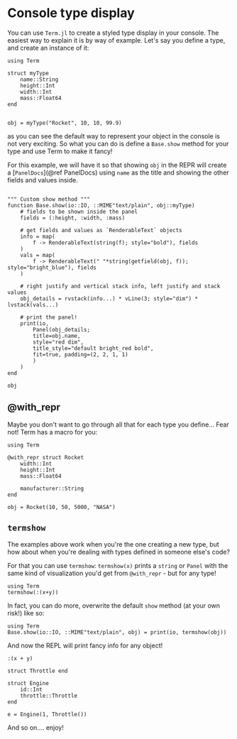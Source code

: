 # Console type display

You can use `Term.jl` to create a styled type display in your console. 
The easiest way to explain it is by way of example.
Let's say you define a type, and create an instance of it:


```@example repr
using Term

struct myType
    name::String
    height::Int
    width::Int
    mass::Float64
end


obj = myType("Rocket", 10, 10, 99.9)
```

as you can see the default way to represent your object in the console is not very exciting. So what you can do is define a `Base.show` method for your type and use Term to make it fancy! 


For this example, we will have it so that showing `obj` in the REPR will create a  [`PanelDocs`](@ref PanelDocs) using `name` as the title and showing the other fields and values inside. 
```@example repr

""" Custom show method """
function Base.show(io::IO, ::MIME"text/plain", obj::myType)
    # fields to be shown inside the panel
    fields = (:height, :width, :mass)

    # get fields and values as `RenderableText` objects
    info = map(
        f -> RenderableText(string(f); style="bold"), fields
    )
    vals = map(
        f -> RenderableText(" "*string(getfield(obj, f)); style="bright_blue"), fields
    )

    # right justify and vertical stack info, left justify and stack values
    obj_details = rvstack(info...) * vLine(3; style="dim") * lvstack(vals...)

    # print the panel!
    print(io, 
        Panel(obj_details; 
        title=obj.name,
        style="red dim",
        title_style="default bright_red bold",
        fit=true, padding=(2, 2, 1, 1)
        )
    )
end

obj
```


## @with_repr

Maybe you don't want to go through all that for each type you define...
Fear not! Term has a macro for you:

```@example
using Term

@with_repr struct Rocket
    width::Int
    height::Int
    mass::Float64
    
    manufacturer::String
end

obj = Rocket(10, 50, 5000, "NASA")
```


## `termshow`
The examples above work when you're the one creating a new type, but how about when you're dealing with types defined in someone else's code?

For that you can use `termshow`: `termshow(x)` prints a `string` or `Panel` with the same kind of visualization you'd get from `@with_repr` - but for any type!
```@example
using Term
termshow(:(x+y))
```

In fact, you can do more, overwrite the default `show` method (at your own risk!) like so:
```@example repr
using Term
Base.show(io::IO, ::MIME"text/plain", obj) = print(io, termshow(obj))
```

And now the REPL will print fancy info for any object!
```@example repr
:(x + y)
```

```@example repr
struct Throttle end

struct Engine
    id::Int
    throttle::Throttle
end

e = Engine(1, Throttle())
```

And so on.... enjoy!